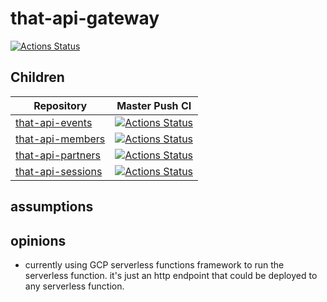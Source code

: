 # that-api-gateway

[![Actions Status](https://github.com/ThatConference/that-api-gateway/workflows/Push%20Master%20CI/badge.svg)](https://github.com/ThatConference/that-api-gateway/actions)

## Children

<!-- prettier-ignore -->
| Repository | Master Push CI |
| --- | --- |
| [that-api-events](https://github.com/ThatConference/that-api-events) | [![Actions Status](https://github.com/ThatConference/that-api-events/workflows/Push%20Master%20CI/badge.svg)](https://github.com/ThatConference/that-api-events/actions) |
| [that-api-members](https://github.com/ThatConference/that-api-members) | [![Actions Status](https://github.com/ThatConference/that-api-members/workflows/Push%20Master%20CI/badge.svg)](https://github.com/ThatConference/that-api-members/actions) |
| [that-api-partners](https://github.com/ThatConference/that-api-partners) | [![Actions Status](https://github.com/ThatConference/that-api-partners/workflows/Push%20Master%20CI/badge.svg)](https://github.com/ThatConference/that-api-partners/actions) |
| [that-api-sessions](ttps://github.com/ThatConference/that-api-sessions) | [![Actions Status](https://github.com/ThatConference/that-api-sessions/workflows/Push%20Master%20CI/badge.svg)](https://github.com/ThatConference/that-api-sessions/actions) |

## assumptions

## opinions

- currently using GCP serverless functions framework to run the serverless function. it's just an http endpoint that could be deployed to any serverless function.
